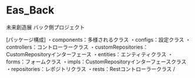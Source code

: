 # Eas_Back
未来創造展 バック側プロジェクト

[パッケージ構成]
・components：多様されるクラス
・configs：設定クラス
・controllers：コントローラークラス
・customRepositories： CustomRepositoryインターフェース
・entities：エンティティクラス
・forms：フォームクラス
・impls：CustomRepositoryインターフェースクラス
・repositories：レポジトリクラス
・rests：Restコントローラークラス 
/

